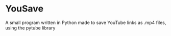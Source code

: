 # YouSave
A small program written in Python made to save YouTube links as .mp4 files, using the pytube library
